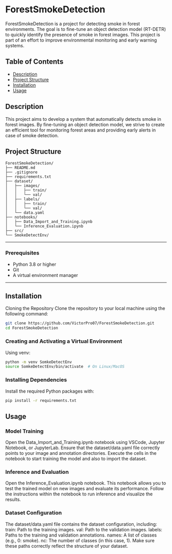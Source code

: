 # ForestSmokeDetection

ForestSmokeDetection is a project for detecting smoke in forest environments. The goal is to fine-tune an object detection model (RT-DETR) to quickly identify the presence of smoke in forest images. This project is part of an effort to improve environmental monitoring and early warning systems.

## Table of Contents

- [Description](#description)
- [Project Structure](#project-structure)
- [Installation](#installation)
- [Usage](#usage)

## Description

This project aims to develop a system that automatically detects smoke in forest images. By fine-tuning an object detection model, we strive to create an efficient tool for monitoring forest areas and providing early alerts in case of smoke detection.

## Project Structure
```plaintext
ForestSmokeDetection/
├── README.md                   
├── .gitignore                  
├── requirements.txt            
├── dataset/            
│   ├── images/
│   │   ├── train/              
│   │   └── val/                
│   ├── labels/
│   │   ├── train/              
│   │   └── val/                
│   └── data.yaml               
├── notebooks/
│   ├── Data_Import_and_Training.ipynb   
│   └── Inference_Evaluation.ipynb        
├── src/                        
└── SmokeDetectEnv/        
 ```
---

### Prerequisites
- Python 3.8 or higher
- Git
- A virtual environment manager 

---

## Installation
Cloning the Repository
Clone the repository to your local machine using the following command:

```bash
git clone https://github.com/VictorPro07/ForestSmokeDetection.git
cd ForestSmokeDetection
```
### Creating and Activating a Virtual Environment

Using venv:
```bash
python -m venv SomkeDetectEnv
source SomkeDetectEnv/bin/activate  # On Linux/MacOS
```

### Installing Dependencies
Install the required Python packages with:
```bash
pip install -r requirements.txt
```

## Usage

### Model Training
Open the Data_Import_and_Training.ipynb notebook using VSCode, Jupyter Notebook, or JupyterLab.
Ensure that the dataset/data.yaml file correctly points to your image and annotation directories.
Execute the cells in the notebook to start training the model and also to import the dataset.


### Inference and Evaluation
Open the Inference_Evaluation.ipynb notebook.
This notebook allows you to test the trained model on new images and evaluate its performance.
Follow the instructions within the notebook to run inference and visualize the results.

### Dataset Configuration
The dataset/data.yaml file contains the dataset configuration, including:
train: Path to the training images.
val: Path to the validation images.
labels: Paths to the training and validation annotations.
names: A list of classes (e.g., 0: smoke).
nc: The number of classes (in this case, 1).
Make sure these paths correctly reflect the structure of your dataset.

